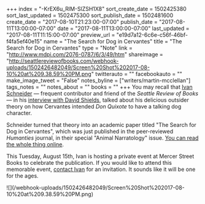 +++
index = "-KrEX6u_RlM-SlZSH1X8"
sort_create_date = 1502425380
sort_last_updated = 1502475300
sort_publish_date = 1502481600
create_date = "2017-08-10T21:23:00-07:00"
publish_date = "2017-08-11T13:00:00-07:00"
date = "2017-08-11T13:00:00-07:00"
last_updated = "2017-08-11T11:15:00-07:00"
preview_url = "e19d7a12-6c6e-c56f-46bf-f4fa5ef40e15"
name = "The Search for Dog in Cervantes"
title = "The Search for Dog in Cervantes"
type = "Note"
link = "http://www.mdpi.com/2076-0787/6/3/49/htm"
shareimage = "http://seattlereviewofbooks.com/webhook-uploads/1502426482049/Screen%20Shot%202017-08-10%20at%209.38.59%20PM.png"
twitterauto = ""
facebookauto = ""
make_image_tweet = "False"
notes_byline = ["writers/martin-mcclellan"]
tags_notes = ""
notes_about = ""
books = ""
+++
You may recall that <a href="http://www.seattlereviewofbooks.com/writers/ivan-schneider/" title="The Seattle Review of Books - Ivan Schneider">Ivan Schneider</a> &mdash; frequent contributor and friend of the _Seattle Review of Books_ &mdash; in his <a href="http://www.seattlereviewofbooks.com/notes/2017/06/05/talking-to-ourselves/" title="The Seattle Review of Books - Talking to ourselves">interview with David Shields</a>, talked about his delicious outsider theory on how Cervantes intended _Don Quixote_ to have a talking dog character. 

Schneider turned that theory into an academic paper titled "The Search for Dog in Cervantes", which was just published in the peer-reviewed _Humanties_ journal, in their special "Animal Narratology" issue. <a href="http://www.mdpi.com/2076-0787/6/3/49/htm" title="Humanities  | Free Full-Text | The Search for Dog in Cervantes | HTML">You can read the whole thing online</a>. 

This Tuesday, August 15th, Ivan is hosting a private event at Mercer Street Books to celebrate the publication. If you would like to attend this memorable event, <a href="mailto:ivan@ivantohelpyou.com">contact Ivan</a> for an invitation. It sounds like it will be one for the ages. 

<p class="image noindent">![](/webhook-uploads/1502426482049/Screen%20Shot%202017-08-10%20at%209.38.59%20PM.png)</p>